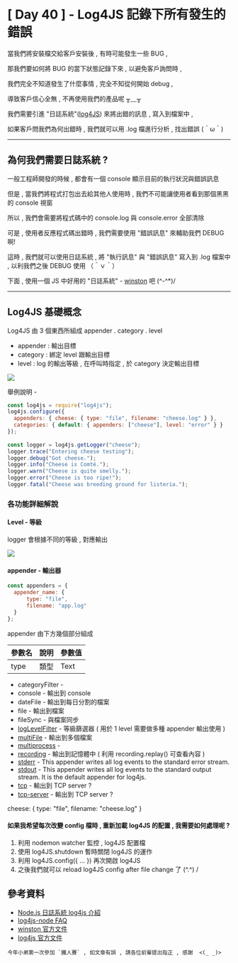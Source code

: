 # [ Day 40 ] - Log4JS 記錄下所有發生的錯誤

當我們將安裝檔交給客戶安裝後 , 有時可能發生一些 BUG ,

那我們要如何將 BUG 的當下狀態記錄下來 , 以避免客戶詢問時 ,

我們完全不知道發生了什麼事情 , 完全不知從何開始 debug ,

導致客戶信心全無 , 不再使用我們的產品呢 ╥﹏╥

我們需要引進 "日誌系統"([log4JS](https://www.npmjs.com/package/log4js)) 來將出錯的訊息 , 寫入到檔案中 ,

如果客戶問我們為何出錯時 , 我們就可以用 .log 檔進行分析 , 找出錯誤 (＾ω＾)

---

## 為何我們需要日誌系統 ?

一般工程師開發的時候 , 都會有一個 console 顯示目前的執行狀況與錯誤訊息

但是 , 當我們將程式打包出去給其他人使用時 , 我們不可能讓使用者看到那個黑黑的 console 視窗

所以 , 我們會需要將程式碼中的 console.log 與 console.error 全部清除

可是 , 使用者反應程式碼出錯時 , 我們需要使用 "錯誤訊息" 來輔助我們 DEBUG 啊!

這時 , 我們就可以使用日誌系統 , 將 "執行訊息" 與 "錯誤訊息" 寫入到 .log 檔案中 , 以利我們之後 DEBUG 使用 （＾ｖ＾）

下面 , 使用一個 JS 中好用的 "日誌系統" - [winston](https://www.npmjs.com/package/winston) 吧 (^-^*)/

---

## Log4JS 基礎概念

Log4JS 由 3 個東西所組成 appender . category . level

- appender : 輸出目標
- category : 綁定 level 跟輸出目標
- level : log 的輸出等級 , 在呼叫時指定 , 於 category 決定輸出目標

![](https://i.imgur.com/BrVsXlo.png)

舉例說明 - 

```javascript
const log4js = require("log4js");
log4js.configure({
  appenders: { cheese: { type: "file", filename: "cheese.log" } },
  categories: { default: { appenders: ["cheese"], level: "error" } }
});
 
const logger = log4js.getLogger("cheese");
logger.trace("Entering cheese testing");
logger.debug("Got cheese.");
logger.info("Cheese is Comté.");
logger.warn("Cheese is quite smelly.");
logger.error("Cheese is too ripe!");
logger.fatal("Cheese was breeding ground for listeria.");
```

### 各功能詳細解說

#### Level - 等級

logger 會根據不同的等級 , 對應輸出

![](https://i.imgur.com/vLk1WLl.png)

#### appender - 輸出器

```javascript
const appenders = {
  appender_name: { 
      type: "file", 
      filename: "app.log" 
  } 
};
```

appender 由下方幾個部分組成

| 參數名 | 說明 | 參數值 |
| -------- | -------- | -------- |
| type     | 類型     | Text     |

- categoryFilter - 
- console - 輸出到 console
- dateFile - 輸出到每日分割的檔案
- file - 輸出到檔案
- fileSync - 與檔案同步
- [logLevelFilter](https://log4js-node.github.io/log4js-node/logLevelFilter.html) - 等級篩選器 ( 用於 1 level 需要做多種 appender 輸出使用 )
- [multiFile](https://log4js-node.github.io/log4js-node/multiFile.html) - 輸出到多個檔案
- [multiprocess](https://log4js-node.github.io/log4js-node/multiprocess.html) - 
- [recording](https://log4js-node.github.io/log4js-node/recording.html) - 輸出到記憶體中 ( 利用 recording.replay() 可查看內容 )
- [stderr](https://log4js-node.github.io/log4js-node/stderr.html) - This appender writes all log events to the standard error stream.
- [stdout](https://log4js-node.github.io/log4js-node/stdout.html) - This appender writes all log events to the standard output stream. It is the default appender for log4js.
- [tcp](https://log4js-node.github.io/log4js-node/tcp.html) - 輸出到 TCP server ?
- [tcp-server](https://log4js-node.github.io/log4js-node/tcp-server.html) - 輸出到 TCP server ?



 cheese: { type: "file", filename: "cheese.log" } 

#### 如果我希望每次改變 config 檔時 , 重新加載 log4JS 的配置 , 我需要如何處理呢 ?

1. 利用 nodemon watcher 監控 , log4JS 配置檔
2. 使用 log4JS.shutdown 暫時關閉 log4JS 的運作
3. 利用 log4JS.config({ ... }) 再次開啟 log4JS 
4. 之後我們就可以 reload log4JS config after file change 了 (^.^) /

## 參考資料

- [Node.js 日誌系統 log4js 介紹](https://www.itread01.com/content/1543939339.html)
- [log4js-node FAQ](https://log4js-node.github.io/log4js-node/faq.html)
- [winston 官方文件](https://www.npmjs.com/package/winston)
- [log4js 官方文件](https://www.npmjs.com/package/log4js)

```
今年小弟第一次參加 `鐵人賽` , 如文章有誤 , 請各位前輩提出指正 , 感謝  <(_ _)>
```
